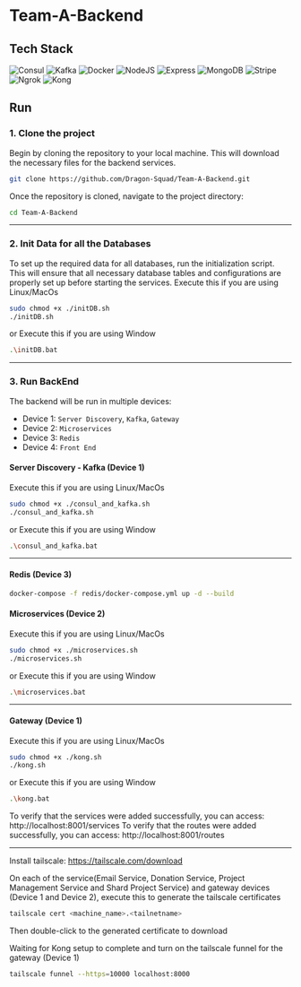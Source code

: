 # Team-A-Backend

## Tech Stack

![Consul](https://img.shields.io/badge/Consul-FF3D00?style=for-the-badge&logo=consul&logoColor=white)
![Kafka](https://img.shields.io/badge/Apache_Kafka-231F20?style=for-the-badge&logo=apachekafka&logoColor=white)
![Docker](https://img.shields.io/badge/Docker-2496ED?style=for-the-badge&logo=docker&logoColor=white)
![NodeJS](https://img.shields.io/badge/Node.js-6DA55F?style=for-the-badge&logo=node.js&logoColor=white)
![Express](https://img.shields.io/badge/Express.js-%23404d59.svg?style=for-the-badge&logo=express&logoColor=%2361DAFB)
![MongoDB](https://img.shields.io/badge/MongoDB-47A248?style=for-the-badge&logo=mongodb&logoColor=white)
![Stripe](https://img.shields.io/badge/Stripe-6772E5?style=for-the-badge&logo=stripe&logoColor=white)
![Ngrok](https://img.shields.io/badge/Ngrok-000000?style=for-the-badge&logo=ngrok&logoColor=white)
![Kong](https://img.shields.io/badge/Kong-343434?style=for-the-badge&logo=kong&logoColor=white)

## Run

### 1. Clone the project

Begin by cloning the repository to your local machine. This will download the necessary files for the backend services.

```sh
git clone https://github.com/Dragon-Squad/Team-A-Backend.git
```

Once the repository is cloned, navigate to the project directory:

```sh
cd Team-A-Backend
```

<hr>

### 2. Init Data for all the Databases

To set up the required data for all databases, run the initialization script. This will ensure that all necessary database tables and configurations are properly set up before starting the services.
Execute this if you are using Linux/MacOs

```sh
sudo chmod +x ./initDB.sh
./initDB.sh
```

or Execute this if you are using Window

```sh
.\initDB.bat
```

<hr>

### 3. Run BackEnd

The backend will be run in multiple devices:
-   Device 1: `Server Discovery`, `Kafka`, `Gateway`
-   Device 2: `Microservices`
-   Device 3: `Redis`
-   Device 4: `Front End`

#### Server Discovery - Kafka (Device 1)

Execute this if you are using Linux/MacOs

```sh
sudo chmod +x ./consul_and_kafka.sh
./consul_and_kafka.sh
```

or Execute this if you are using Window

```sh
.\consul_and_kafka.bat
```

<hr>

#### Redis (Device 3)

````sh
docker-compose -f redis/docker-compose.yml up -d --build
````


#### Microservices (Device 2)

Execute this if you are using Linux/MacOs

```sh
sudo chmod +x ./microservices.sh
./microservices.sh
```

or Execute this if you are using Window

```sh
.\microservices.bat
```

<hr>

#### Gateway (Device 1)

Execute this if you are using Linux/MacOs

```sh
sudo chmod +x ./kong.sh
./kong.sh
```

or Execute this if you are using Window

```sh
.\kong.bat
```

To verify that the services were added successfully, you can access: http://localhost:8001/services
To verify that the routes were added successfully, you can access: http://localhost:8001/routes

<hr>


Install tailscale: https://tailscale.com/download

On each of the service(Email Service, Donation Service, Project Management Service and Shard Project Service) and gateway devices (Device 1 and Device 2), execute this to generate the tailscale certificates

````sh
tailscale cert <machine_name>.<tailnetname>
````
Then double-click to the generated certificate to download


Waiting for Kong setup to complete and turn on the tailscale funnel for the gateway (Device 1)

````sh
tailscale funnel --https=10000 localhost:8000
````
